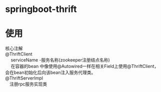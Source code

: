 # springboot-thrift
# 使用
核心注解 </br>
@ThriftClient </br>
   &emsp; serviceName -服务名称(zookeeper注册结点名称) </br>
   &emsp; 在容器的bean 中像使用@Autowired一样在相关Field上使用@ThriftClient，会在bean初始化后向该bean注入服务代理类。</br>
@ThriftServerImpl </br>
    &emsp;注册rpc服务实现类


